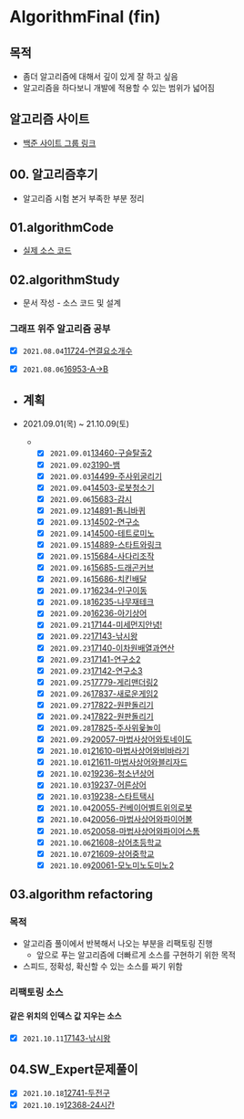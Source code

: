 # AlgorithmFinal  (fin)

## 목적  

- 좀더 알고리즘에 대해서 깊이 있게 잘 하고 싶음  
- 알고리즘을 하다보니 개발에 적용할 수 있는 범위가 넓어짐  

## 알고리즘 사이트  

-  [백준 사이트 그룹  링크](https://www.acmicpc.net/group/12038)

## 00. 알고리즘후기

- 알고리즘 시험 본거 부족한 부분 정리

## 01.algorithmCode

- [실제 소스 코드](./01.algorithmCode/algorithmCode)

## 02.algorithmStudy
- 문서 작성 - 소스 코드 및 설계
### 그래프 위주 알고리즘 공부  

- [x] `2021.08.04`[11724-연결요소개수](./02.algorithmStudy/0804/2021년08월04일_11724-연결요소의개수.md) 

- [x] `2021.08.06`[16953-A->B](./02.algorithmStudy/0806/2021년08월06일_16953-A-B.md)

- ## 계획   
- 2021.09.01(목) ~ 21.10.09(토)
  
  - - [x] `2021.09.01`[13460-구슬탈출2](./02.algorithmStudy/0901/01.13460-구슬탈출2/2021년09월01일_13460-구슬탈출2.md)
    - [x] `2021.09.02`[3190-뱀](./02.algorithmStudy/0902/01.3190-뱀/2021년09월02일_3190-뱀.md)
    - [x] `2021.09.03`[14499-주사위굴리기](./02.algorithmStudy/0903/01.14499-주사위굴리기/2021년09월03일_14499주사위굴리기.md)  
    - [x] `2021.09.04`[14503-로봇청소기](./02.algorithmStudy/0904/01.14503-로봇청소기/2021년09월04일_14503-로봇청소기.md)  
    - [x] `2021.09.06`[15683-감시](./02.algorithmStudy/0906/01.15683감시/2021년09월06일_15683-감시.md)  
    - [x] `2021.09.12`[14891-톱니바퀴](./02.algorithmStudy/0912/01.14891톱니바퀴/2021년09월12일_14891-톱니바퀴.md)
    - [x] `2021.09.13`[14502-연구소](./02.algorithmStudy/0913/01.14502-연구소/21.09.13_14502-연구소.md)
    - [x] `2021.09.14`[14500-테트로미노](./02.algorithmStudy/0914/01.14500-테트로미노/2021.09.14_14500-테트로미노.md)
    - [x] `2021.09.15`[14889-스타트와링크](./02.algorithmStudy/0915/01.14889-스타트와링크/2021.09.15_14889-스타트와링크.md)
    - [x] `2021.09.15`[15684-사다리조작](./02.algorithmStudy/0915/02.15684-사다리조작/2021.09.15_15684-사다리조작.md)
    - [x] `2021.09.16`[15685-드래곤커브](./02.algorithmStudy/0916/01.15685-드래곤커브/2021.09.16_15685-드래곤커브.md)
    - [x] `2021.09.16`[15686-치킨배달](./02.algorithmStudy/0916/02.15686-치킨배달/2021.09.16_15686-치킨배달.md)
    - [x] `2021.09.17`[16234-인구이동](./02.algorithmStudy/0917/01.16234-인구이동/2021.09.17_16234-인구이동.md)
    - [x] `2021.09.18`[16235-나무재테크](./02.algorithmStudy/0918/01.16235-나무재테크/2021.09.18_16235-나무재테크.md)
    - [x] `2021.09.20`[16236-아기상어](./02.algorithmStudy/0920/01.16236-아기상어/2021.09.20_16236-아기상어.md)
    - [x] `2021.09.21`[17144-미세먼지안녕!](./02.algorithmStudy/0921/01.17144-미세먼지/2021.09.21_17144-미세먼지.md)
    - [x] `2021.09.22`[17143-낚시왕](./02.algorithmStudy/0922/01.17143-낚시왕/2021.09.23_17143-낚시왕.md)
    - [x] `2021.09.23`[17140-이차원배열과연산](./02.algorithmStudy/0923/01.17140-이차원배열과연산/2021.09.23_17140-이차원배열과연산.md)
    - [x] `2021.09.23`[17141-연구소2](./02.algorithmStudy/0923/02.17141-연구소2,17142-연구소3/2021.09.23_17141-연구소2_17142-연구소3.md)
    - [x] `2021.09.23`[17142-연구소3](./02.algorithmStudy/0923/02.17141-연구소2,17142-연구소3/2021.09.23_17141-연구소2_17142-연구소3.md)
    - [x] `2021.09.25`[17779-게리맨더링2](./02.algorithmStudy/0925/01.17779-게리맨더링2/2021.09.25_17779-게리맨더링2.md)
    - [x] `2021.09.26`[17837-새로운게임2](./02.algorithmStudy/0926/01.17837-새로운게임2/2021.09.26_17837-새로운게임2.md)
    - [x] `2021.09.27`[17822-원판돌리기](./02.algorithmStudy/0927/01.17822-원판돌리기/2021.09.27_17822-원판돌리기.)
    - [x] `2021.09.24`[17822-원판돌리기](./02.algorithmStudy/0927/01.17822-원판돌리기/2021.09.27_17822-원판돌리기.md)
    - [x] `2021.09.28`[17825-주사위윷놀이](./02.algorithmStudy/0928/01.17825-주사위윷놀이/2021.09.28_17825_주사위윷놀이.md)
    - [x] `2021.09.29`[20057-마법사상어와토네이도](./02.algorithmStudy/0929/01.20057-마법사상어와토네이도/2021.09.29_20057-마법사상어와토네이도.md)
    - [x] `2021.10.01`[21610-마법사상어와비바라기](./02.algorithmStudy/1001/01.21610-마법사상어와비바라기/2021.10.01_21610-마법사상어와비바라기.md)
    - [x] `2021.10.01`[21611-마법사상어와블리자드](./02.algorithmStudy/1001/02.21611-마법사상어와블리자드/2021.10.01_21611-마법사상어와블리자드.md)
    - [x] `2021.10.02`[19236-청소년상어](./02.algorithmStudy/1002/01.19236-청소년상어/2021.10.02_19236-청소년상어.md)
    - [x] `2021.10.03`[19237-어른상어](./02.algorithmStudy/1003/01.19237-어른상어/2021.10.03_19237-어른상어.md)
    - [x] `2021.10.03`[19238-스타트택시](./02.algorithmStudy/1003/02.19238-스타트택시/2021.10.03_19238-스타트택시.md)
    - [x] `2021.10.04`[20055-컨베이어벨트위의로봇](./02.algorithmStudy/1004/01.20055-컨베이어벨트위의로봇/2021.10.04_20055-컨베이어벨트위의로봇.md)
    - [x] `2021.10.04`[20056-마법사상어와파이어볼](./02.algorithmStudy/1004/02.20056-마법사상어와파이어볼/2021.10.04_20056-마법사상어와파이어볼.md)
    - [x] `2021.10.05`[20058-마법사상어와파이어스톰](./02.algorithmStudy/1005/01.20058-마법사상어와파이어스톰/2021.10.05_20058-마법사상어와파이어스톰.md)
    - [x] `2021.10.06`[21608-상어초등학교](./02.algorithmStudy/1006/01.21608-상어초등학교/2021.10.06_21608-상어초등학교.md)
    - [x] `2021.10.07`[21609-상어중학교](./02.algorithmStudy/1007/01.21609-상어중학교/2021.10.07_21609-상어중학교.md)
    - [x] `2021.10.09`[20061-모노미노도미노2](./02.algorithmStudy/1009/01.20061-모노미노도미노2/2021.10.09_20061-모노미노도미노2.md)

## 03.algorithm refactoring

### 목적

- 알고리즘 풀이에서 반복해서 나오는 부분을 리팩토링 진행
  - 앞으로 푸는 알고리즘에 더빠르게 소스를 구현하기 위한 목적
- 스피드, 정확성, 확신할 수 있는 소스를 짜기 위함
### 리팩토링 소스
#### 같은 위치의 인덱스 값 지우는 소스
  - [x] `2021.10.11`[17143-낚시왕](./02.algorithmStudy/1011/01.17143-낚시왕(중복값지우는것리팩토링)/2021.10.11_17143-낚시왕.md)

## 04.SW_Expert문제풀이

- [x] `2021.10.18`[12741-두전구](./02.algorithmStudy/1018/01.12741-두전구/2021.10.18_12741-두전구.md) 
- [x] `2021.10.19`[12368-24시간](./02.algorithmStudy/1019/01.12368-24시간/2021.10.19_12368-24시간.md)